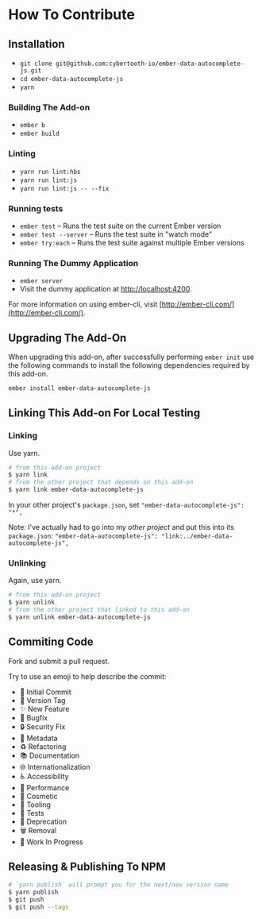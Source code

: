 # How To Contribute

## Installation

* `git clone git@github.com:cybertooth-io/ember-data-autocomplete-js.git`
* `cd ember-data-autocomplete-js`
* `yarn`

### Building The Add-on

* `ember b`
* `ember build`

### Linting

* `yarn run lint:hbs`
* `yarn run lint:js`
* `yarn run lint:js -- --fix`

### Running tests

* `ember test` – Runs the test suite on the current Ember version
* `ember test --server` – Runs the test suite in "watch mode"
* `ember try:each` – Runs the test suite against multiple Ember versions

### Running The Dummy Application

* `ember server`
* Visit the dummy application at [http://localhost:4200](http://localhost:4200).

For more information on using ember-cli, visit [http://ember-cli.com/](http://ember-cli.com/).

## Upgrading The Add-On

When upgrading this add-on, after successfully performing `ember init` use the following
commands to install the following dependencies required by this add-on.

```bash
ember install ember-data-autocomplete-js
```

## Linking This Add-on For Local Testing

### Linking

Use yarn.

```bash
# from this add-on project
$ yarn link
# from the other project that depends on this add-on
$ yarn link ember-data-autocomplete-js
```
In your other project's `package.json`, set `"ember-data-autocomplete-js": "*",`

Note: I've actually had to go into my _other project_ and put this into its `package.json`:
`"ember-data-autocomplete-js": "link:../ember-data-autocomplete-js",`

### Unlinking

Again, use yarn.

```bash
# from this add-on project
$ yarn unlink
# from the other project that linked to this add-on
$ yarn unlink ember-data-autocomplete-js
```

## Commiting Code

Fork and submit a pull request.

Try to use an emoji to help describe the commit:

* 🎉 Initial Commit
* 🔖 Version Tag
* ✨ New Feature
* 🐛 Bugfix
* 🔒 Security Fix
* 📇 Metadata
* ♻️ Refactoring
* 📚 Documentation
* 🌐 Internationalization
* ♿️ Accessibility
* 🐎 Performance
* 🎨 Cosmetic
* 🔧 Tooling
* 🚨 Tests
* 💩 Deprecation
* 🗑 Removal
* 🚧 Work In Progress 

## Releasing & Publishing To NPM

```bash
# `yarn publish` will prompt you for the next/new version name
$ yarn publish
$ git push
$ git push --tags
```
